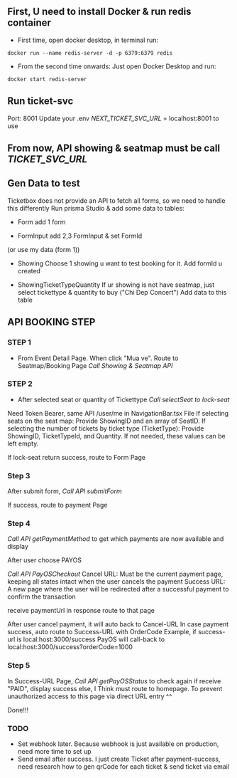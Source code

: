 

## First, U need to install Docker & run redis container

- First time, open docker desktop, in terminal run:
```
docker run --name redis-server -d -p 6379:6379 redis
```

- From the second time onwards: Just open Docker Desktop and run:
```
docker start redis-server
```

## Run ticket-svc
Port: 8001
Update your .env *NEXT_TICKET_SVC_URL* = localhost:8001 to use

## From now, API showing & seatmap must be call *TICKET_SVC_URL*

## Gen Data to test
Ticketbox does not provide an API to fetch all forms, so we need to handle this differently
Run prisma Studio & add some data to tables:

- Form
add 1 form

- FormInput
add 2,3 FormInput & set FormId

(or use my data (form 1))

- Showing
Choose 1 showing u want to test booking for it. Add formId u created

- ShowingTicketTypeQuantity
If ur showing is not have seatmap, just select tickettype & quantity to buy ("Chi Dep Concert")
Add data to this table

## API BOOKING STEP

### STEP 1
- From Event Detail Page. When click "Mua ve". Route to Seatmap/Booking Page
*Call Showing & Seatmap API*

### STEP 2
- After selected seat or quantity of Tickettype
*Call selectSeat to lock-seat*

Need Token Bearer, same API /user/me in NavigationBar.tsx File
If selecting seats on the seat map: Provide ShowingID and an array of SeatID.
If selecting the number of tickets by ticket type (TicketType): Provide ShowingID, TicketTypeId, and Quantity.
If not needed, these values can be left empty.

If lock-seat return success, route to Form Page
### Step 3
After submit form,
*Call API submitForm*

If success, route to payment Page

### Step 4
*Call API getPaymentMethod* to get which payments are now available and display

After user choose PAYOS

*Call API PayOSCheckout*
Cancel URL: Must be the current payment page, keeping all states intact when the user cancels the payment
Success URL: A new page where the user will be redirected after a successful payment to confirm the transaction

receive paymentUrl in response
route to that page

After user cancel payment, it will auto back to Cancel-URL
In case payment success, auto route to Success-URL with OrderCode
Example, if success-url is local:host:3000/success
PayOS will call-back to local:host:3000/success?orderCode=1000

### Step 5

In Success-URL Page,
*Call API getPayOSStatus* to check again
if receive "PAID", display success
else, I Think must route to homepage. To prevent unauthorized access to this page via direct URL entry ^^

Done!!!

### TODO 
- Set webhook later. Because webhook is just available on production, need more time to set up
- Send email after success. I just create Ticket after payment-success, need research how to gen qrCode for each ticket & send ticket via email